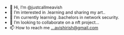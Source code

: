 - 👋 Hi, I’m @justcallmeavish
- 👀 I’m interested in .learning and sharing my art..
- 🌱 I’m currently learning .bachelors in network security.
- 💞️ I’m looking to collaborate on a nft project...
- 📫 How to reach me ...avishirish@gmail.com

<!---
justcallmeavish/justcallmeavish is a ✨ special ✨ repository because its `README.md` (this file) appears on your GitHub profile.
You can click the Preview link to take a look at your changes.
--->

